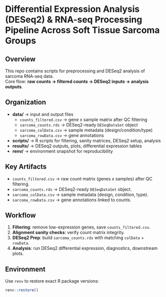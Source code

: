 # Differential Expression Analysis (DESeq2) & RNA-seq Processing Pipeline Across Soft Tissue Sarcoma Groups

## Overview
This repo contains scripts for preprocessing and DESeq2 analysis of sarcoma RNA-seq data.  
Core flow: **raw counts → filtered counts → DESeq2 inputs → analysis outputs**.

## Organization
- **data/** → input and output files  
  - `counts_filtered.csv` → gene x sample matrix after QC filtering  
  - `sarcoma_counts.rds` → DESeq2-ready `DESeqDataSet` object  
  - `sarcoma_colData.csv` → sample metadata (design/condition/type)  
  - `sarcoma_rowData.csv` → gene annotations  
- **scripts/** → R scripts for filtering, sanity matrices, DESeq2 setup, analysis  
- **results/** → DESeq2 outputs, plots, differential expression tables  
- **renv/** → environment snapshot for reproducibility  

## Key Artifacts
- `counts_filtered.csv` → raw count matrix (genes x samples) after QC filtering.  
- `sarcoma_counts.rds` → DESeq2-ready `DESeqDataSet` object.  
- `sarcoma_colData.csv` → sample metadata (design, condition, type).  
- `sarcoma_rowData.csv` → gene annotations linked to counts.  

## Workflow
1. **Filtering**: remove low-expression genes, save `counts_filtered.csv`.  
2. **Alignment sanity checks**: verify count matrix integrity.  
3. **DESeq2 Prep**: build `sarcoma_counts.rds` with matching `colData` + `rowData`.  
4. **Analysis**: run DESeq2 differential expression, diagnostics, downstream plots.  

## Environment
Use `renv` to restore exact R package versions:  
```r
renv::restore()
